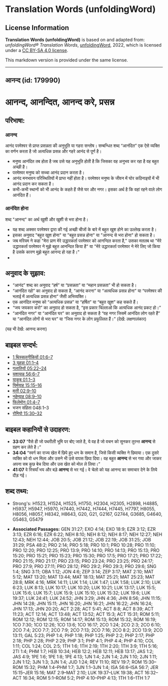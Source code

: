 # Translation Words (unfoldingWord)

## License Information

**Translation Words (unfoldingWord)** is based on and adapted from: _unfoldingWord® Translation Words_, [unfoldingWord](https://unfoldingword.org/utw), 2022, which is licensed under a [CC BY-SA 4.0 license](https://creativecommons.org/licenses/by-sa/4.0/legalcode.en).

This markdown version is provided under the same license.



--------------------------------

## आनन्द (id: 179990)

आनन्द, आनन्दित, आनन्द करे, प्रसन्न
==================================

परिभाषा:
--------

### आनन्द

आनंद परमेश्वर से प्राप्त प्रसन्नता की अनुभूति या गहरा सन्तोष। सम्बन्धित शब्द “आनंदित” एक ऐसे व्यक्ति का वर्णन करता है जो अत्यधिक प्रसन्न और गहरे आनंद से पूर्ण है।

* मनुष्य आनंदित तब होता है जब उसे यह अनुभूति होती है कि जिसका वह अनुभव कर रहा है वह बहुत अच्छी है।
* परमेश्वर मनुष्य को सच्चा आनंद प्रदान करता है।
* आनंद मनभावन परिस्थितियों में प्राप्त नहीं होता है। परमेश्वर मनुष्य के जीवन में घोर कठिनाइयों में भी आनंद प्रदान कर सकता है।
* कभी\-कभी स्थानों को भी आनंद के कहते हैं जैसे घर और नगर। इसका अर्थ है कि वहां रहने वाले लोग आनंदित हैं।

### आनंदित होना

शब्द "आनन्द" का अर्थ खुशी और खुशी से भरा होना है।

* यह शब्द अक्सर परमेश्वर द्वारा की गई अच्छी चीजों के बारे में बहुत खुश होने का उल्लेख करता है।
* इसका अनुवाद "बहुत खुश होना" या "बहुत प्रसन्न होना" या "आनन्द से भरा होना" हो सकता है।
* जब मरियम ने कहा "मेरा प्राण मेरे उद्धारकर्ता परमेश्वर को आनन्दित करता है," उसका मतलब था "मेरे उद्धारकर्ता परमेश्वर ने मुझे बहुत आनन्दित किया है" या "मेरे उद्धारकर्ता परमेश्वर ने मेरे लिए जो किया है उसके कारण मुझे बहुत आनन्द हो रहा है।"
* 

अनुवाद के सुझाव:
----------------

* “आनंद” शब्द का अनुवाद “हर्ष” या “प्रसन्नता” या “महान प्रसन्नता” भी हो सकता है।
* “आनंदित रहो” का अनुवाद हो सकता है, “आनंद करना” या “अत्यधिक प्रसन्न होना” या “परमेश्वर की भलाई में अत्यधिक प्रसन्न होना” जैसी अभिव्यक्ति।
* एक आनंदित मनुष्य को “अत्यधिक प्रसन्न” या “हर्षित” या “बहुत खुश” कह सकते हैं।
* “जय जयकार करो” का अनुवाद हो सकता है, “इस प्रकार चिल्लाओ कि अत्यधिक आनंद प्रकट हो।”
* “आनंदित नगर” या “आनंदित घर” का अनुवाद हो सकता है “वह नगर जिसमें आनंदित लोग रहते हैं” या “आनंदित लोगों से भरा घर” या “जिस नगर के लोग प्रफुल्लित हैं।” (देखें: लक्षणालंकार)

(यह भी देखें: आनन्द करना)

बाइबल सन्दर्भ:
--------------

* [1 थिस्सलुनीकियों 01:6–7](https://ref.ly/1Thess0:0)
* [3 यूहन्ना 01:1–4](https://ref.ly/3John0:0)
* [गलातियों 05:22–24](https://ref.ly/Gal5:22-Gal5:24)
* [यशायाह 56:6–7](https://ref.ly/Isa56:6-Isa56:7)
* [याकूब 01:1–3](https://ref.ly/Jas1:1-Jas1:3)
* [यिर्मयाह 15:15–16](https://ref.ly/Jer15:15-Jer15:16)
* [मत्ती 02:9–10](https://ref.ly/Matt2:9-Matt2:10)
* [नहेम्याह 08:9–10](https://ref.ly/Neh8:9-Neh8:10)
* [फिलेमोन 01:4–7](https://ref.ly/Phlm1:4-Phlm1:7)
* भजन संहिता 048:1–3
* [रोमियो 15:30–32](https://ref.ly/Rom15:30-Rom15:32)

बाइबल कहानियों से उदाहरण:
-------------------------

* **33:07** “वैसे ही जो पथरीली भूमि पर बोए जाते है, ये वह है जो वचन को सुनकर तुरन्त **आनन्द** से ग्रहण कर लेते है।”
* **34:04** “स्वर्ग का राज्य खेत में छिपे हुए धन के समान है, जिसे किसी व्यक्ति ने छिपाया। एक दुसरे व्यक्ति को वो धन मिला और उसने भी उसे वापस छिपा दिया। वह बहुत **आनन्द** से भर गया और जाकर अपना सब कुछ बेच दिया और उस खेत को मोल ले लिया।”
* **41:07** वे स्त्रियाँ भय और बड़े **आनन्द** से भर गई। वे चेलो को यह आनन्द का समाचार देने के लिये दौड़ गई।

शब्द तथ्य:
----------

* Strong's: H1523, H1524, H1525, H1750, H2304, H2305, H2898, H4885, H5937, H5947, H5970, H7440, H7442, H7444, H7445, H7797, H8055, H8056, H8057, H8342, H8643, G20, G21, G2167, G2744, G3685, G4640, G5463, G5479

* **Associated Passages:** GEN 31:27; EXO 4:14; EXO 18:9; EZR 3:12; EZR 3:13; EZR 6:16; EZR 6:22; NEH 8:10; NEH 8:12; NEH 8:17; NEH 12:27; NEH 12:43; NEH 12:44; JOB 20:5; JOB 21:12; JOB 22:19; JOB 31:25; JOB 31:29; PSA 48:2; PRO 2:14; PRO 5:18; PRO 10:1; PRO 10:28; PRO 11:10; PRO 12:20; PRO 12:25; PRO 13:9; PRO 14:10; PRO 14:13; PRO 15:13; PRO 15:20; PRO 15:21; PRO 15:23; PRO 15:30; PRO 17:5; PRO 17:21; PRO 17:22; PRO 21:15; PRO 21:17; PRO 23:15; PRO 23:24; PRO 23:25; PRO 24:17; PRO 27:9; PRO 27:11; PRO 28:12; PRO 29:2; PRO 29:3; PRO 29:6; SNG 1:4; SNG 3:11; OBA 1:12; JON 4:6; ZEP 3:14; ZEP 3:17; MAT 2:10; MAT 5:12; MAT 13:20; MAT 13:44; MAT 18:13; MAT 25:21; MAT 25:23; MAT 28:8; MRK 4:16; MRK 14:11; LUK 1:14; LUK 1:47; LUK 1:58; LUK 2:10; LUK 6:23; LUK 8:13; LUK 10:17; LUK 10:20; LUK 10:21; LUK 13:17; LUK 15:5; LUK 15:6; LUK 15:7; LUK 15:9; LUK 15:10; LUK 15:32; LUK 19:6; LUK 19:37; LUK 24:41; LUK 24:52; JHN 3:29; JHN 4:36; JHN 8:56; JHN 11:15; JHN 14:28; JHN 15:11; JHN 16:20; JHN 16:21; JHN 16:22; JHN 16:24; JHN 17:13; JHN 20:20; ACT 2:28; ACT 5:41; ACT 8:8; ACT 8:39; ACT 11:23; ACT 12:14; ACT 13:48; ACT 13:52; ACT 15:3; ACT 15:31; ROM 5:11; ROM 12:12; ROM 12:15; ROM 14:17; ROM 15:13; ROM 15:32; ROM 16:19; 1CO 7:30; 1CO 12:26; 1CO 13:6; 1CO 16:17; 2CO 1:24; 2CO 2:3; 2CO 6:10; 2CO 7:4; 2CO 7:7; 2CO 7:9; 2CO 7:13; 2CO 7:16; 2CO 8:2; 2CO 13:9; 2CO 13:11; GAL 5:23; PHP 1:4; PHP 1:18; PHP 1:25; PHP 2:2; PHP 2:17; PHP 2:18; PHP 2:28; PHP 2:29; PHP 3:1; PHP 4:1; PHP 4:4; PHP 4:10; COL 1:11; COL 1:24; COL 2:5; 1TH 1:6; 1TH 2:19; 1TH 2:20; 1TH 3:9; 1TH 5:16; 2TI 1:4; PHM 1:7; HEB 10:34; HEB 12:2; HEB 12:11; HEB 13:17; JAS 1:2; JAS 4:9; 1PE 1:6; 1PE 1:8; 1PE 4:13; 1JN 1:4; 2JN 1:4; 2JN 1:10; 2JN 1:11; 2JN 1:12; 3JN 1:3; 3JN 1:4; JUD 1:24; REV 11:10; REV 19:7; ROM 15:30–ROM 15:32; PHM 1:4–PHM 1:7; 3JN 1:1–3JN 1:4; ISA 56:6–ISA 56:7; JER 15:15–JER 15:16; MAT 2:9–MAT 2:10; LUK 19:37–LUK 19:38; ACT 16:32–ACT 16:34; ROM 5:1–ROM 5:2; PHP 4:10–PHP 4:13; 1TH 1:6–1TH 1:7

